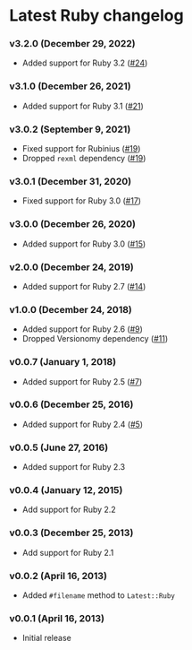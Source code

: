 Latest Ruby changelog
=====================

### v3.2.0 (December 29, 2022)

* Added support for Ruby 3.2
  ([#24](https://github.com/kyrylo/latest_ruby/pull/24))

### v3.1.0 (December 26, 2021)

* Added support for Ruby 3.1
  ([#21](https://github.com/kyrylo/latest_ruby/pull/21))

### v3.0.2 (September 9, 2021)

* Fixed support for Rubinius
  ([#19](https://github.com/kyrylo/latest_ruby/pull/19))
* Dropped `rexml` dependency
  ([#19](https://github.com/kyrylo/latest_ruby/pull/19))

### v3.0.1 (December 31, 2020)

* Fixed support for Ruby 3.0
  ([#17](https://github.com/kyrylo/latest_ruby/pull/17))

### v3.0.0 (December 26, 2020)

* Added support for Ruby 3.0
  ([#15](https://github.com/kyrylo/latest_ruby/pull/15))

### v2.0.0 (December 24, 2019)

* Added support for Ruby 2.7
  ([#14](https://github.com/kyrylo/latest_ruby/pull/14))

### v1.0.0 (December 24, 2018)

* Added support for Ruby 2.6
  ([#9](https://github.com/kyrylo/latest_ruby/pull/9))
* Dropped Versionomy dependency
  ([#11](https://github.com/kyrylo/latest_ruby/pull/11))

### v0.0.7 (January 1, 2018)

* Added support for Ruby 2.5
  ([#7](https://github.com/kyrylo/latest_ruby/pull/7))

### v0.0.6 (December 25, 2016)

* Added support for Ruby 2.4
  ([#5](https://github.com/kyrylo/latest_ruby/pull/5))

### v0.0.5 (June 27, 2016)

* Added support for Ruby 2.3

### v0.0.4 (January 12, 2015)

* Add support for Ruby 2.2

### v0.0.3 (December 25, 2013)

* Add support for Ruby 2.1

### v0.0.2 (April 16, 2013)

* Added `#filename` method to `Latest::Ruby`

### v0.0.1 (April 16, 2013)

* Initial release
